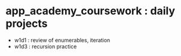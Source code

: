 # app_academy_coursework : daily projects

* w1d1 : review of enumerables, iteration
* w1d3 : recursion practice
